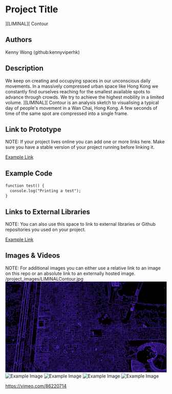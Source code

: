 # Project Title
][LIMINAL][ Contour

## Authors
Kenny Wong (github:kennyviperhk)

## Description
We keep on creating and occupying spaces in our unconscious daily movements. In a massively compressed urban space like Hong Kong we constantly find ourselves reaching for the smallest available spots to advance through crowds. We try to achieve the highest mobility in a limited volume.
][LIMINAL][ Contour is an analysis sketch to visualising a typical day of people's movement in a Wan Chai, Hong Kong. A few seconds of time of the same spot are compressed into a single frame.

## Link to Prototype
NOTE: If your project lives online you can add one or more links here. Make sure you have a stable version of your project running before linking it.

[Example Link](http://www.google.com "Example Link")

## Example Code

```
function test() {
  console.log("Printing a test");
}
```
## Links to External Libraries
 NOTE: You can also use this space to link to external libraries or Github repositories you used on your project.

[Example Link](http://www.google.com "Example Link")

## Images & Videos
NOTE: For additional images you can either use a relative link to an image on this repo or an absolute link to an externally hosted image.
/project_images/LIMINALContour.jpg
![Example Image](/project_images/LIMINALContour.jpg "][LIMINAL][ Contour")
![Example Image](http://kennywong.co/wp-content/uploads/2013/12/3740to3890-3884-6.0sec_s.jpg?raw=true "][LIMINAL][ Contour")
![Example Image](http://kennywong.co/wp-content/uploads/2013/12/500to700-592-3.68s_s1.jpg?raw=true "][LIMINAL][ Contour")
![Example Image](http://kennywong.co/wp-content/uploads/2013/12/2219to2400-2399-7.2sec_s.jpg?raw=true "][LIMINAL][ Contour")
![Example Image](http://kennywong.co/wp-content/uploads/2013/12/10000to11000-10131-5.24sec_s.jpg?raw=true "][LIMINAL][ Contour")

https://vimeo.com/86220714
